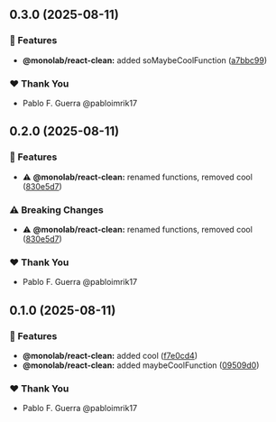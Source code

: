 ## 0.3.0 (2025-08-11)

### 🚀 Features

-   **@monolab/react-clean:** added soMaybeCoolFunction ([a7bbc99](https://github.com/pabloimrik17/monolab/commit/a7bbc99))

### ❤️ Thank You

-   Pablo F. Guerra @pabloimrik17

## 0.2.0 (2025-08-11)

### 🚀 Features

-   ⚠️ **@monolab/react-clean:** renamed functions, removed cool ([830e5d7](https://github.com/pabloimrik17/monolab/commit/830e5d7))

### ⚠️ Breaking Changes

-   ⚠️ **@monolab/react-clean:** renamed functions, removed cool ([830e5d7](https://github.com/pabloimrik17/monolab/commit/830e5d7))

### ❤️ Thank You

-   Pablo F. Guerra @pabloimrik17

## 0.1.0 (2025-08-11)

### 🚀 Features

-   **@monolab/react-clean:** added cool ([f7e0cd4](https://github.com/pabloimrik17/monolab/commit/f7e0cd4))
-   **@monolab/react-clean:** added maybeCoolFunction ([09509d0](https://github.com/pabloimrik17/monolab/commit/09509d0))

### ❤️ Thank You

-   Pablo F. Guerra @pabloimrik17
